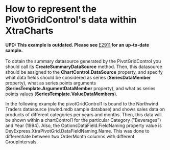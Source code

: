 # How to represent the PivotGridControl's data within XtraCharts


<p><strong>UPD: This example is outdated</strong><strong>. Please</strong><strong> see </strong><a href="https://www.devexpress.com/Support/Center/p/E2911">E2911</a><strong> for</strong><strong> an</strong><strong> </strong><strong>up-to-date </strong><strong>sample</strong><strong>.</strong><strong><br />
</strong><br />
To obtain the summary datasource generated by the PivotGridControl you should call its <strong>CreateSummaryDataSource</strong> method. Then, this datasource should be assigned to the <strong>ChartControl.DataSource</strong> property, and specify what data fields should be considered as series (<strong>SeriesDataMember</strong> property), what as series points arguments (<strong>SeriesTemplate.ArgumentDataMember</strong> property), and what as series points values (<strong>SeriesTemplate.ValueDataMembers</strong>).</p><p>In the following example the pivotGridControl1 is bound to the Northwind Traders datasource (nwind.mdb sample database) and shows sales data on products of different categories per years and months. Then, this data will be shown within a chartControl1 for the particular Category ("Beverages") and Year (1994). Also, the OptionsDataField.FieldNaming property value is DevExpress.XtraPivotGrid.DataFieldNaming.Name. This was done to differentiate between two OrderMonth columns with different GroupIntervals.</p>

<br/>


